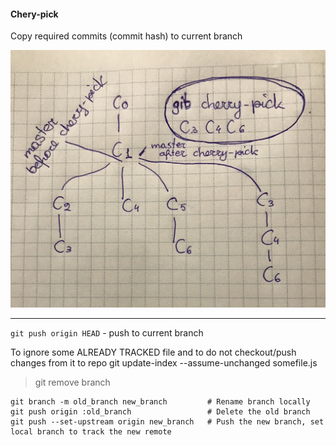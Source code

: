 #### Chery-pick
Copy required commits (commit hash) to current branch

![](assets/cherry-pick.jpeg)

---

`git push origin HEAD` - push to current branch

To ignore some ALREADY TRACKED file and to do not checkout/push changes from it to repo
git update-index --assume-unchanged somefile.js

> git remove branch

```
git branch -m old_branch new_branch         # Rename branch locally    
git push origin :old_branch                 # Delete the old branch    
git push --set-upstream origin new_branch   # Push the new branch, set local branch to track the new remote
```

